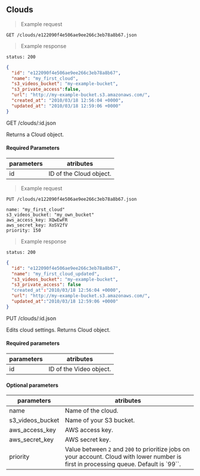 ## Clouds

> Example request

```
GET /clouds/e122090f4e506ae9ee266c3eb78a8b67.json
```

> Example response

```
status: 200
```
```json
{
  "id": "e122090f4e506ae9ee266c3eb78a8b67",
  "name": "my_first_cloud",
  "s3_videos_bucket": "my-example-bucket",
  "s3_private_access":false,
  "url": "http://my-example-bucket.s3.amazonaws.com/",
  "created_at": "2010/03/18 12:56:04 +0000",
  "updated_at": "2010/03/18 12:59:06 +0000"
}
```

<p class="red-text">GET /clouds/:id.json</p>

Returns a Cloud object.

#### Required Parameters

parameters | atributes
------------ | -------------
id | ID of the Cloud object.

<div style="clear: both;"></div>

> Example request

```
PUT /clouds/e122090f4e506ae9ee266c3eb78a8b67.json

name: "my_first_cloud"
s3_videos_bucket: "my_own_bucket"
aws_access_key: XQwEwFR
aws_secret_key: XoSV2fV
priority: 150
```

> Example response

```
status: 200
```
```json
{
  "id": "e122090f4e506ae9ee266c3eb78a8b67",
  "name": "my_first_cloud_updated",
  "s3_videos_bucket": "my-example-bucket",
  "s3_private_access": false
  "created_at":"2010/03/18 12:56:04 +0000",
  "url": "http://my-example-bucket.s3.amazonaws.com/",
  "updated_at":"2010/03/18 12:59:06 +0000"
}
```

<p class="red-text">PUT /clouds/:id.json</p>

Edits cloud settings. Returns Cloud object.

#### Required parameters

parameters | atributes
------------ | -------------
id | ID of the Video object.

#### Optional parameters

parameters | atributes
------------ | -------------
name | Name of the cloud.
s3_videos_bucket | Name of your S3 bucket.
aws_access_key | AWS access key.
aws_secret_key | AWS secret key.
priority | Value between `2` and `200` to prioritize jobs on your account. Cloud with lower number is first in processing queue. Default is `99``.

<div style="clear: both;"></div>
